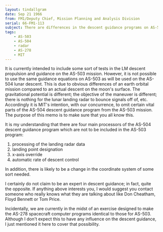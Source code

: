 ```yaml
---
layout: tindallgram
date: Sep 21 1966
from: FM1/Deputy Chief, Mission Planning and Analysis Division
serial: 66-FM1-113
subject: There are differences in the descent guidance programs on AS-503 and AS-504
tags:
    - AS-503
    - AS-504
    - radar
    - AS-278
    - MIT
---
```

It is currently intended to include some sort of tests in the LM descent
propulsion and guidance on the AS-503 mission.  However, it is not
possible to use the same guidance equations on AS-503 as will be used
on the AS-504 lunar descent.  This is due to obvious differences of an
earth orbital mission compared to an actual descent on the moon's surface.
The gravitational potential is different; the objective of the maneuver
is different; there is nothing for the lunar landing radar to bounce
signals off of, etc.  Accordingly it is MIT's intention, with our concurrence,
to omit certain vital parts of the AS-504 descent guidance
program from the AS-503 mission.  The purpose of this memo is to make
sure that you all know this.

It is my understanding that there are four main processors of the AS-504
descent guidance program which are not to be included in the AS-503
program:

1.  processing of the landing radar data
2.  landing point designation
3.  x-axis override
4.  automatic rate of descent control

In addition, there is likely to be a change in the coordinate system of
some sort needed.

I certainly do not claim to be an expert in descent guidance; in fact,
quite the opposite.  If anything above interests you, I would suggest
you contact someone who really knows what they are talking about like
Don Cheatham, Floyd Bennett or Tom Price.

Incidentally, we are currently in the midst of an exercise designed to
make the AS-278 spacecraft computer programs identical to those for
AS-503.  Although I don't expect this to have any influence on the
descent guidance, I just mentioned it here to cover that possibility.
